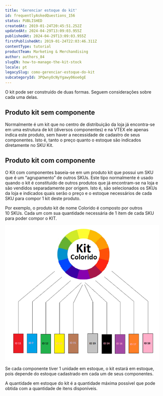 ```yaml
---
title: 'Gerenciar estoque do kit'
id: frequentlyAskedQuestions_156
status: PUBLISHED
createdAt: 2019-01-24T20:45:51.252Z
updatedAt: 2024-04-29T13:09:03.955Z
publishedAt: 2024-04-29T13:09:03.955Z
firstPublishedAt: 2019-01-24T22:03:46.311Z
contentType: tutorial
productTeam: Marketing & Merchandising
author: authors_84
slugEN: how-to-manage-the-kit-stock
locale: pt
legacySlug: como-gerenciar-estoque-do-kit
subcategoryId: 3PQwnyOcNyYgawy06oe6gE
---
```


O kit pode ser construído de duas formas. Seguem considerações sobre cada uma delas.

## Produto kit sem componente

Normalmente é um kit que no centro de distribuição da loja já encontra-se em uma estrutura de kit (diversos componentes) e na VTEX ele apenas indica este produto, sem haver a necessidade de cadastro de seus componentes. Isto é, tanto o preço quanto o estoque são indicados diretamente no SKU Kit.

## Produto kit com componente

O Kit com componentes baseia-se em um produto kit que possui um SKU que é um “agrupamento” de outros SKUs. Este tipo normalmente é usado quando o kit é constituído de outros produtos que já encontram-se na loja e são vendidos separadamente por origem. Isto é, são selecionados os SKUs da loja e indicados quais serão o preço e o estoque necessários de cada SKU para compor 1 kit deste produto.

Por exemplo, o produto kit de nome Colorido é composto por outros 10 SKUs. Cada um com sua quantidade necessária de 1 item de cada SKU para poder compor o KIT.

![](https://raw.githubusercontent.com/vtexdocs/help-center-content/refs/heads/main/docs/pt/tutorials/Shipping/Inventory/como-gerenciar-estoque-do-kit_1.png)

Se cada componente tiver 1 unidade em estoque, o kit estará em estoque, pois depende do estoque cadastrado em cada um de seus componentes.

A quantidade em estoque do kit é a quantidade máxima possível que pode obtida com a quantidade de itens disponíveis.
